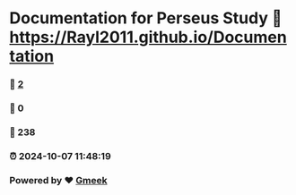 # Documentation for Perseus Study :link: https://Rayl2011.github.io/Documentation 
### :page_facing_up: [2](https://Rayl2011.github.io/Documentation/tag.html) 
### :speech_balloon: 0 
### :hibiscus: 238 
### :alarm_clock: 2024-10-07 11:48:19 
### Powered by :heart: [Gmeek](https://github.com/Meekdai/Gmeek)
